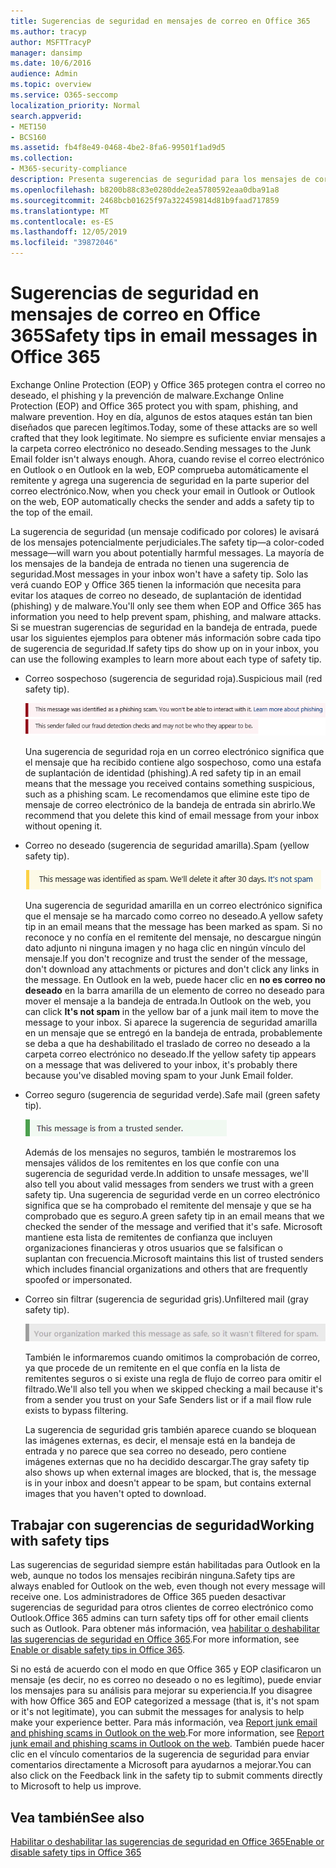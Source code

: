 ```yaml
---
title: Sugerencias de seguridad en mensajes de correo en Office 365
ms.author: tracyp
author: MSFTTracyP
manager: dansimp
ms.date: 10/6/2016
audience: Admin
ms.topic: overview
ms.service: O365-seccomp
localization_priority: Normal
search.appverid:
- MET150
- BCS160
ms.assetid: fb4f8e49-0468-4be2-8fa6-99501f1ad9d5
ms.collection:
- M365-security-compliance
description: Presenta sugerencias de seguridad para los mensajes de correo filtrados por el filtro de correo no deseado de EOP y Office 365.
ms.openlocfilehash: b8200b88c83e0280dde2ea5780592eaa0dba91a8
ms.sourcegitcommit: 2468bcb01625f97a322459814d81b9faad717859
ms.translationtype: MT
ms.contentlocale: es-ES
ms.lasthandoff: 12/05/2019
ms.locfileid: "39872046"
---
```

# <a name="safety-tips-in-email-messages-in-office-365"></a><span data-ttu-id="41ad7-103">Sugerencias de seguridad en mensajes de correo en Office 365</span><span class="sxs-lookup"><span data-stu-id="41ad7-103">Safety tips in email messages in Office 365</span></span>

<span data-ttu-id="41ad7-104">Exchange Online Protection (EOP) y Office 365 protegen contra el correo no deseado, el phishing y la prevención de malware.</span><span class="sxs-lookup"><span data-stu-id="41ad7-104">Exchange Online Protection (EOP) and Office 365 protect you with spam, phishing, and malware prevention.</span></span> <span data-ttu-id="41ad7-105">Hoy en día, algunos de estos ataques están tan bien diseñados que parecen legítimos.</span><span class="sxs-lookup"><span data-stu-id="41ad7-105">Today, some of these attacks are so well crafted that they look legitimate.</span></span> <span data-ttu-id="41ad7-106">No siempre es suficiente enviar mensajes a la carpeta correo electrónico no deseado.</span><span class="sxs-lookup"><span data-stu-id="41ad7-106">Sending messages to the Junk Email folder isn't always enough.</span></span> <span data-ttu-id="41ad7-107">Ahora, cuando revise el correo electrónico en Outlook o en Outlook en la web, EOP comprueba automáticamente el remitente y agrega una sugerencia de seguridad en la parte superior del correo electrónico.</span><span class="sxs-lookup"><span data-stu-id="41ad7-107">Now, when you check your email in Outlook or Outlook on the web, EOP automatically checks the sender and adds a safety tip to the top of the email.</span></span>

<span data-ttu-id="41ad7-108">La sugerencia de seguridad (un mensaje codificado por colores) le avisará de los mensajes potencialmente perjudiciales.</span><span class="sxs-lookup"><span data-stu-id="41ad7-108">The safety tip—a color-coded message—will warn you about potentially harmful messages.</span></span> <span data-ttu-id="41ad7-109">La mayoría de los mensajes de la bandeja de entrada no tienen una sugerencia de seguridad.</span><span class="sxs-lookup"><span data-stu-id="41ad7-109">Most messages in your inbox won't have a safety tip.</span></span> <span data-ttu-id="41ad7-110">Solo las verá cuando EOP y Office 365 tienen la información que necesita para evitar los ataques de correo no deseado, de suplantación de identidad (phishing) y de malware.</span><span class="sxs-lookup"><span data-stu-id="41ad7-110">You'll only see them when EOP and Office 365 has information you need to help prevent spam, phishing, and malware attacks.</span></span> <span data-ttu-id="41ad7-111">Si se muestran sugerencias de seguridad en la bandeja de entrada, puede usar los siguientes ejemplos para obtener más información sobre cada tipo de sugerencia de seguridad.</span><span class="sxs-lookup"><span data-stu-id="41ad7-111">If safety tips do show up on in your inbox, you can use the following examples to learn more about each type of safety tip.</span></span>

- <span data-ttu-id="41ad7-112">Correo sospechoso (sugerencia de seguridad roja).</span><span class="sxs-lookup"><span data-stu-id="41ad7-112">Suspicious mail (red safety tip).</span></span>

    ![Captura de pantalla que muestra una sugerencia de seguridad roja.](../media/5078a0be-e556-44a1-b169-09d780d26898.png)

    <span data-ttu-id="41ad7-114">Una sugerencia de seguridad roja en un correo electrónico significa que el mensaje que ha recibido contiene algo sospechoso, como una estafa de suplantación de identidad (phishing).</span><span class="sxs-lookup"><span data-stu-id="41ad7-114">A red safety tip in an email means that the message you received contains something suspicious, such as a phishing scam.</span></span> <span data-ttu-id="41ad7-115">Le recomendamos que elimine este tipo de mensaje de correo electrónico de la bandeja de entrada sin abrirlo.</span><span class="sxs-lookup"><span data-stu-id="41ad7-115">We recommend that you delete this kind of email message from your inbox without opening it.</span></span>

- <span data-ttu-id="41ad7-116">Correo no deseado (sugerencia de seguridad amarilla).</span><span class="sxs-lookup"><span data-stu-id="41ad7-116">Spam (yellow safety tip).</span></span>

    ![Captura de pantalla que muestra una sugerencia de seguridad amarilla.](../media/793c9265-ea44-48fd-a98f-804fadd4163b.png)

    <span data-ttu-id="41ad7-118">Una sugerencia de seguridad amarilla en un correo electrónico significa que el mensaje se ha marcado como correo no deseado.</span><span class="sxs-lookup"><span data-stu-id="41ad7-118">A yellow safety tip in an email means that the message has been marked as spam.</span></span> <span data-ttu-id="41ad7-119">Si no reconoce y no confía en el remitente del mensaje, no descargue ningún dato adjunto ni ninguna imagen y no haga clic en ningún vínculo del mensaje.</span><span class="sxs-lookup"><span data-stu-id="41ad7-119">If you don't recognize and trust the sender of the message, don't download any attachments or pictures and don't click any links in the message.</span></span> <span data-ttu-id="41ad7-120">En Outlook en la web, puede hacer clic en **no es correo no deseado** en la barra amarilla de un elemento de correo no deseado para mover el mensaje a la bandeja de entrada.</span><span class="sxs-lookup"><span data-stu-id="41ad7-120">In Outlook on the web, you can click **It's not spam** in the yellow bar of a junk mail item to move the message to your inbox.</span></span> <span data-ttu-id="41ad7-121">Si aparece la sugerencia de seguridad amarilla en un mensaje que se entregó en la bandeja de entrada, probablemente se deba a que ha deshabilitado el traslado de correo no deseado a la carpeta correo electrónico no deseado.</span><span class="sxs-lookup"><span data-stu-id="41ad7-121">If the yellow safety tip appears on a message that was delivered to your inbox, it's probably there because you've disabled moving spam to your Junk Email folder.</span></span>

- <span data-ttu-id="41ad7-122">Correo seguro (sugerencia de seguridad verde).</span><span class="sxs-lookup"><span data-stu-id="41ad7-122">Safe mail (green safety tip).</span></span>

    ![Captura de pantalla que muestra una sugerencia de seguridad de color verde.](../media/acbc11d0-f626-4848-9fbf-66eeeda3f803.png)

    <span data-ttu-id="41ad7-124">Además de los mensajes no seguros, también le mostraremos los mensajes válidos de los remitentes en los que confíe con una sugerencia de seguridad verde.</span><span class="sxs-lookup"><span data-stu-id="41ad7-124">In addition to unsafe messages, we'll also tell you about valid messages from senders we trust with a green safety tip.</span></span> <span data-ttu-id="41ad7-125">Una sugerencia de seguridad verde en un correo electrónico significa que se ha comprobado el remitente del mensaje y que se ha comprobado que es seguro.</span><span class="sxs-lookup"><span data-stu-id="41ad7-125">A green safety tip in an email means that we checked the sender of the message and verified that it's safe.</span></span> <span data-ttu-id="41ad7-126">Microsoft mantiene esta lista de remitentes de confianza que incluyen organizaciones financieras y otros usuarios que se falsifican o suplantan con frecuencia.</span><span class="sxs-lookup"><span data-stu-id="41ad7-126">Microsoft maintains this list of trusted senders which includes financial organizations and others that are frequently spoofed or impersonated.</span></span>

- <span data-ttu-id="41ad7-127">Correo sin filtrar (sugerencia de seguridad gris).</span><span class="sxs-lookup"><span data-stu-id="41ad7-127">Unfiltered mail (gray safety tip).</span></span>

    ![Captura de pantalla que muestra una sugerencia de seguridad gris.](../media/c4d0cf8f-08e9-4c84-beee-1d9e0b022e0a.png)

    <span data-ttu-id="41ad7-129">También le informaremos cuando omitimos la comprobación de correo, ya que procede de un remitente en el que confía en la lista de remitentes seguros o si existe una regla de flujo de correo para omitir el filtrado.</span><span class="sxs-lookup"><span data-stu-id="41ad7-129">We'll also tell you when we skipped checking a mail because it's from a sender you trust on your Safe Senders list or if a mail flow rule exists to bypass filtering.</span></span>

    <span data-ttu-id="41ad7-130">La sugerencia de seguridad gris también aparece cuando se bloquean las imágenes externas, es decir, el mensaje está en la bandeja de entrada y no parece que sea correo no deseado, pero contiene imágenes externas que no ha decidido descargar.</span><span class="sxs-lookup"><span data-stu-id="41ad7-130">The gray safety tip also shows up when external images are blocked, that is, the message is in your inbox and doesn't appear to be spam, but contains external images that you haven't opted to download.</span></span>

## <a name="working-with-safety-tips"></a><span data-ttu-id="41ad7-131">Trabajar con sugerencias de seguridad</span><span class="sxs-lookup"><span data-stu-id="41ad7-131">Working with safety tips</span></span>

<span data-ttu-id="41ad7-132">Las sugerencias de seguridad siempre están habilitadas para Outlook en la web, aunque no todos los mensajes recibirán ninguna.</span><span class="sxs-lookup"><span data-stu-id="41ad7-132">Safety tips are always enabled for Outlook on the web, even though not every message will receive one.</span></span> <span data-ttu-id="41ad7-133">Los administradores de Office 365 pueden desactivar sugerencias de seguridad para otros clientes de correo electrónico como Outlook.</span><span class="sxs-lookup"><span data-stu-id="41ad7-133">Office 365 admins can turn safety tips off for other email clients such as Outlook.</span></span> <span data-ttu-id="41ad7-134">Para obtener más información, vea [habilitar o deshabilitar las sugerencias de seguridad en Office 365](enable-or-disable-safety-tips.md).</span><span class="sxs-lookup"><span data-stu-id="41ad7-134">For more information, see [Enable or disable safety tips in Office 365](enable-or-disable-safety-tips.md).</span></span>

<span data-ttu-id="41ad7-135">Si no está de acuerdo con el modo en que Office 365 y EOP clasificaron un mensaje (es decir, no es correo no deseado o no es legítimo), puede enviar los mensajes para su análisis para mejorar su experiencia.</span><span class="sxs-lookup"><span data-stu-id="41ad7-135">If you disagree with how Office 365 and EOP categorized a message (that is, it's not spam or it's not legitimate), you can submit the messages for analysis to help make your experience better.</span></span> <span data-ttu-id="41ad7-136">Para más información, vea [Report junk email and phishing scams in Outlook on the web](report-junk-email-and-phishing-scams-in-outlook-on-the-web-eop.md).</span><span class="sxs-lookup"><span data-stu-id="41ad7-136">For more information, see [Report junk email and phishing scams in Outlook on the web](report-junk-email-and-phishing-scams-in-outlook-on-the-web-eop.md).</span></span> <span data-ttu-id="41ad7-137">También puede hacer clic en el vínculo comentarios de la sugerencia de seguridad para enviar comentarios directamente a Microsoft para ayudarnos a mejorar.</span><span class="sxs-lookup"><span data-stu-id="41ad7-137">You can also click on the Feedback link in the safety tip to submit comments directly to Microsoft to help us improve.</span></span>

## <a name="see-also"></a><span data-ttu-id="41ad7-138">Vea también</span><span class="sxs-lookup"><span data-stu-id="41ad7-138">See also</span></span>

[<span data-ttu-id="41ad7-139">Habilitar o deshabilitar las sugerencias de seguridad en Office 365</span><span class="sxs-lookup"><span data-stu-id="41ad7-139">Enable or disable safety tips in Office 365</span></span>](enable-or-disable-safety-tips.md)

